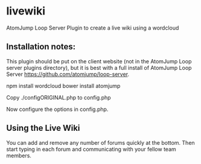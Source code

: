 # livewiki
AtomJump Loop Server Plugin to create a live wiki using a wordcloud



## Installation notes:

This plugin should be put on the client website (not in the AtomJump Loop server plugins directory), but it is best
with a full install of AtomJump Loop Server https://github.com/atomjump/loop-server.
        
npm install wordcloud
bower install atomjump

Copy ./configORIGINAL.php to config.php

Now configure the options in config.php.


## Using the Live Wiki

You can add and remove any number of forums quickly at the bottom. Then start typing in each forum and communicating with your fellow
team members.
